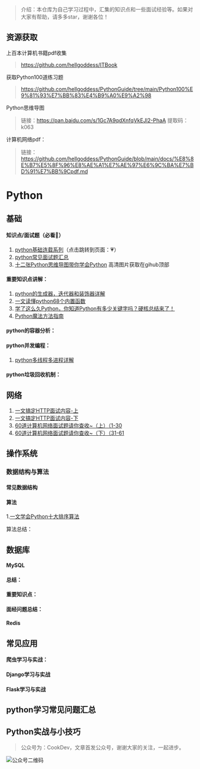 > 介绍：本仓库为自己学习过程中，汇集的知识点和一些面试经验等。如果对大家有帮助，请多多star，谢谢各位！

## 资源获取
上百本计算机书籍pdf收集
> https://github.com/hellgoddess/ITBook

获取Python100道练习题
> https://github.com/hellgoddess/PythonGuide/tree/main/Python100%E9%81%93%E7%BB%83%E4%B9%A0%E9%A2%98

Python思维导图
> 链接：https://pan.baidu.com/s/1Gc7A9qdXnfqVkEJl2-PhaA 提取码：k063 

计算机网络pdf：
> 链接： https://github.com/hellgoddess/PythonGuide/blob/main/docs/%E8%8E%B7%E5%8F%96%E8%AE%A1%E7%AE%97%E6%9C%BA%E7%BD%91%E7%BB%9Cpdf.md

# Python
## 基础
#### 知识点/面试题（必看:muscle:）
1. [python基础连载系列](https://github.com/hellgoddess/PythonGuide/tree/main/Python%E5%9F%BA%E7%A1%80%E8%BF%9E%E8%BD%BD)（点击跳转到页面：:heartpulse:）
2. [python常见面试题汇总](https://github.com/hellgoddess/PythonGuide/blob/main/docs/python_%20Interview.md)
3. [十二张Python思维导图带你学会Python](https://mp.weixin.qq.com/s/cTi12tOugs8y52hmBBTafg) 高清图片获取在gihub顶部

#### 重要知识点讲解：
1. [python的生成器，迭代器和装饰器详解](https://mp.weixin.qq.com/s/hKMk285LRmGt7nDbMdepXw)
2. [一文读懂python68个内置函数](https://mp.weixin.qq.com/s/vtMHgt6kknU94fVZwfWjUA)
3. [学了这么久Python，你知道Python有多少关键字吗？硬核总结来了！](https://mp.weixin.qq.com/s/tIaegWbFC-sHawKBmaiwnw)
4. [Python魔法方法指南](https://pyzh.readthedocs.io/en/latest/python-magic-methods-guide.html#id8)

#### python的容器分析：


#### python并发编程：
1. [python多线程多进程详解](https://mp.weixin.qq.com/s/2aA7ke4lpcpdLK0etDmK4g)

#### python垃圾回收机制：

## 网络
1. [一文搞定HTTP面试内容-上](https://mp.weixin.qq.com/s/7sO8CteDjkz2d6y4jX2eNQ)
2. [一文搞定HTTP面试内容-下](https://mp.weixin.qq.com/s/1Umm6Ror1z-7oBCEBe6o5g)
3. [60道计算机网络面试题请你查收~（上）（1-30](https://mp.weixin.qq.com/s/NAE4Lzvu8LO1Q6GrrdZHxg)
4. [60道计算机网络面试题请你查收~（下）（31-61](https://mp.weixin.qq.com/s/LcnOAdKq_8qG8hJ6ORAVsw)

## 操作系统


### 数据结构与算法
#### 常见数据结构
#### 算法
1.[一文学会Python十大排序算法](https://github.com/hellgoddess/PythonGuide/blob/main/docs/%E4%B8%80%E6%96%87%E5%AD%A6%E4%BC%9APython%E5%8D%81%E5%A4%A7%E6%8E%92%E5%BA%8F%E7%AE%97%E6%B3%95.md)


算法总结：

## 数据库

#### MySQL
#### 总结：
#### 重要知识点：
#### 面经问题总结：
#### Redis

## 常见应用

#### 爬虫学习与实战：
#### Django学习与实战
#### Flask学习与实战


## python学习常见问题汇总

## Python实战与小技巧

> 公众号为：CookDev，文章首发公众号，谢谢大家的关注，一起进步。

![公众号二维码](https://gitee.com/chushi123/picgo/raw/master/picture/公众号二维码.jpg)
